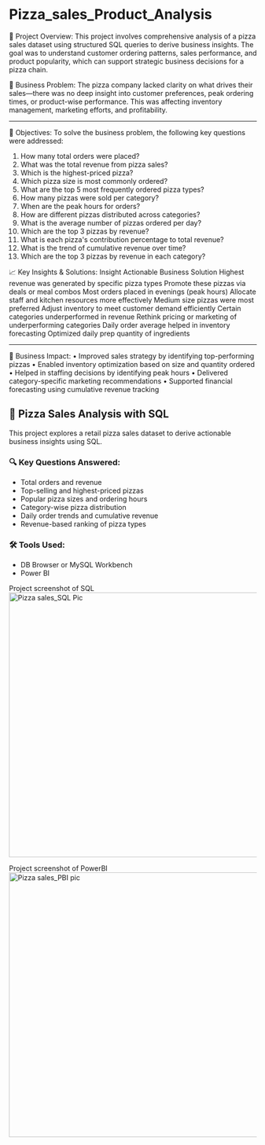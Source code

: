 # Pizza_sales_Product_Analysis
📝 Project Overview: This project involves comprehensive analysis of a pizza sales dataset using structured SQL queries to derive business insights. The goal was to understand customer ordering patterns, sales performance, and product popularity, which can support strategic business decisions for a pizza chain.

🚩 Business Problem:
The pizza company lacked clarity on what drives their sales—there was no deep insight into customer preferences, peak ordering times, or product-wise performance. This was affecting inventory management, marketing efforts, and profitability.
________________________________________
🎯 Objectives:
To solve the business problem, the following key questions were addressed:
1.	How many total orders were placed?
2.	What was the total revenue from pizza sales?
3.	Which is the highest-priced pizza?
4.	Which pizza size is most commonly ordered?
5.	What are the top 5 most frequently ordered pizza types?
6.	How many pizzas were sold per category?
7.	When are the peak hours for orders?
8.	How are different pizzas distributed across categories?
9.	What is the average number of pizzas ordered per day?
10.	Which are the top 3 pizzas by revenue?
11.	What is each pizza's contribution percentage to total revenue?
12.	What is the trend of cumulative revenue over time?
13.	Which are the top 3 pizzas by revenue in each category?

📈 Key Insights & Solutions:
Insight	Actionable Business Solution
Highest revenue was generated by specific pizza types	Promote these pizzas via deals or meal combos
Most orders placed in evenings (peak hours)	Allocate staff and kitchen resources more effectively
Medium size pizzas were most preferred	Adjust inventory to meet customer demand efficiently
Certain categories underperformed in revenue	Rethink pricing or marketing of underperforming categories
Daily order average helped in inventory forecasting	Optimized daily prep quantity of ingredients
________________________________________
💼 Business Impact:
•	Improved sales strategy by identifying top-performing pizzas
•	Enabled inventory optimization based on size and quantity ordered
•	Helped in staffing decisions by identifying peak hours
•	Delivered category-specific marketing recommendations
•	Supported financial forecasting using cumulative revenue tracking

## 🍕 Pizza Sales Analysis with SQL

This project explores a retail pizza sales dataset to derive actionable business insights using SQL.

### 🔍 Key Questions Answered:
- Total orders and revenue
- Top-selling and highest-priced pizzas
- Popular pizza sizes and ordering hours
- Category-wise pizza distribution
- Daily order trends and cumulative revenue
- Revenue-based ranking of pizza types

### 🛠️ Tools Used:
- DB Browser or MySQL Workbench
- Power BI 









Project screenshot of SQL
<img width="959" height="539" alt="Pizza sales_SQL Pic" src="https://github.com/user-attachments/assets/ee77176a-b1a4-48af-a73c-983933ce7d7a" />

Project screenshot of PowerBI
<img width="956" height="539" alt="Pizza sales_PBI pic" src="https://github.com/user-attachments/assets/6be51ca8-60bd-48de-a87b-aef5ce723956" />

